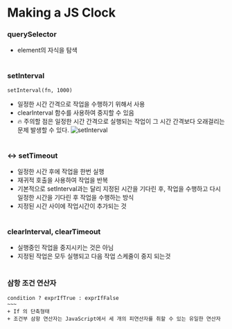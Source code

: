 # Making a JS Clock

### querySelector
+ element의 자식을 탐색
<br/><br/>

### setInterval
~~~
setInterval(fn, 1000)
~~~
+ 일정한 시간 간격으로 작업을 수행하기 위해서 사용
+ clearInterval 함수를 사용하여 중지할 수 있음
+ 🔥 주의할 점은 일정한 시간 간격으로 실행되는 작업이 그 시간 간격보다 오래걸리는 문제 발생할 수 있다.
![setInterval](.setInterval.PNG)
<br/><br/>

### ↔ setTimeout
+ 일정한 시간 후에 작업을 한번  실행
+ 재귀적 호출을 사용하여 작업을 반복
+ 기본적으로 setInterval과는 달리 지정된 시간을 기다린 후, 작업을 수행하고 다시 일정한 시간을 기다린 후 작업을 수행하는 방식
+ 지정된 시간 사이에 작업시간이 추가되는 것
<br/><br/>

### clearInterval, clearTimeout
+ 실행중인 작업을 중지시키는 것은 아님
+ 지정된 작업은 모두 실행되고 다음 작업 스케줄이 중지 되는것
<br/><br/>

### 삼항 조건 연산자
~~~~
condition ? exprIfTrue : exprIfFalse 
~~~
+ If 의 단축형태
+ 조건부 삼항 연산자는 JavaScript에서 세 개의 피연산자를 취할 수 있는 유일한 연산자